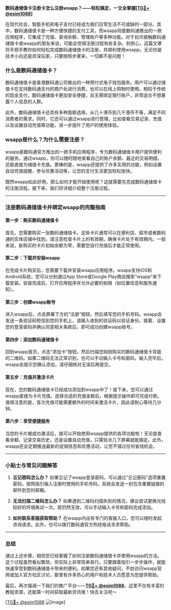 **数码通储值卡注册卡怎么注册wsapp？——轻松搞定，一文全掌握[[TG💪+ @esim1088](https://t.me/s/esim1088)]**

在现代社会，智能手机和电子支付已经成为我们日常生活不可或缺的一部分。其中，数码通储值卡是一种方便快捷的支付工具，而wsapp则是数码通推出的一款应用程序，它集成了充值、查询余额、管理账户等多种功能。对于初次接触数码通储值卡或wsapp的朋友来说，可能会觉得注册过程有些复杂。别担心，这篇文章将手把手教你如何轻松完成数码通储值卡的注册，并顺利使用wsapp。无论你是技术小白还是资深玩家，只要按照步骤来，一切都不是问题！

### 什么是数码通储值卡？

数码通储值卡是香港数码通公司推出的一种预付式电子钱包服务。用户可以通过储值卡在支持数码通支付的商户处进行消费，也可以在线上购物时使用。相较于传统的现金支付，数码通储值卡更加安全便捷，且无需绑定银行账户，非常适合不想暴露个人信息的人群。

此外，数码通储值卡还具有多种面额选择，从几十港币到几千港币不等，满足不同消费者的需求。同时，它还可以通过wsapp进行管理，比如查看交易记录、充值以及设置自动充值等功能，进一步提升了用户的使用体验。

### wsapp是什么？为什么需要注册？

wsapp是数码通官方推出的一款手机应用程序，专为数码通储值卡用户提供便利的服务。通过wsapp，你可以随时随地查看自己的账户余额、最近的交易明细，还能直接为储值卡充值。更棒的是，wsapp还提供了许多实用的功能，例如设置自动充值提醒、参与优惠活动等，让您的支付生活更加轻松愉快。

既然wsapp如此好用，那么如何才能开始使用呢？这就需要先完成数码通储值卡的注册流程。接下来，我们将详细介绍整个注册过程。

---

### 注册数码通储值卡并绑定wsapp的完整指南

#### 第一步：购买数码通储值卡

首先，您需要购买一张数码通储值卡。这些卡片通常可以在便利店、超市或者数码通的实体店铺中找到。请注意检查卡片上的有效期，确保卡片处于有效期内。一般来说，新购买的卡片初始余额为零，需要您自行充值后才能正常使用。

#### 第二步：下载并安装wsapp

在完成卡片购买后，您需要下载并安装wsapp应用程序。wsapp支持iOS和Android系统，您可以分别通过App Store或Google Play商店搜索“wsapp”来下载安装。安装完成后，打开应用程序并允许必要的权限（如位置信息和服务通知）。

#### 第三步：创建wsapp账号

进入wsapp后，点击屏幕下方的“注册”按钮，然后填写您的手机号码。wsapp会发送一条验证码短信到您的手机上，请输入收到的验证码以验证身份。接着，设置您的登录密码并确认同意相关条款后，即可成功创建wsapp账号。

#### 第四步：添加数码通储值卡

回到wsapp首页，点击“添加卡”按钮，然后扫描您刚刚购买的数码通储值卡背面的二维码。如果二维码无法正常识别，也可以手动输入卡号和密码。输入完毕后，wsapp会提示您确认添加，请仔细核对无误后再提交。

#### 第五步：充值并激活卡片

现在，您的数码通储值卡已经成功添加到wsapp中了！接下来，您可以通过wsapp直接为卡片充值。选择合适的充值金额后，根据提示操作即可完成付款。值得注意的是，首次充值可能需要额外的时间来激活卡片，因此请耐心等待几分钟。

#### 第六步：享受便捷服务

当您的卡片被成功激活后，就可以开始使用wsapp提供的各项功能啦！无论是查看余额、记录交易历史，还是设置自动充值，只需轻点几下屏幕就能搞定。此外，wsapp还会定期推送最新的促销信息和优惠活动，让您不错过任何省钱机会。

---

### 小贴士与常见问题解答

1. **忘记密码怎么办？**
   如果忘记了wsapp登录密码，可以通过“忘记密码”选项重置密码。按照指引输入注册时使用的手机号码，系统会发送一封包含重置链接的邮件到您的邮箱。

2. **无法扫描二维码怎么办？**
   如果遇到二维码扫描失败的情况，建议尝试更换光线较好的环境再试一次。若仍然无效，可以手动输入卡号和密码完成添加。

3. **如何联系客服获取帮助？**
   在wsapp内设有专门的客服入口，您可以随时发起咨询请求。此外，也可以拨打数码通官方热线电话寻求帮助。

---

### 总结

通过上述步骤，相信您已经掌握了如何注册数码通储值卡并使用wsapp的方法。这个过程虽然看似繁琐，但实际上非常简单易行。只要跟着指引一步步操作，就能快速享受到数码通储值卡带来的便利。如果您还有其他疑问，不妨访问wsapp官网或加入官方社区讨论，那里有许多热心的用户和技术人员愿意为您提供帮助。

最后，再次强调一下我们的推广平台——**[TG💪+ @esim1088](https://t.me/s/esim1088)**，这里不仅有丰富的教程资源，还能第一时间获取最新资讯哦！快去关注吧～

[[TG💪+ @esim1088](https://t.me/s/esim1088) ![Image](https://i.postimg.cc/4NQfJmqS/Snipaste-2025-05-13-00-14-12.png)]